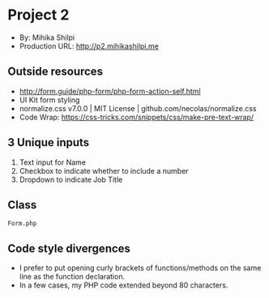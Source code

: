 # Project 2
+ By: Mihika Shilpi
+ Production URL: <http://p2.mihikashilpi.me>

## Outside resources
+ http://form.guide/php-form/php-form-action-self.html
+ UI Kit form styling
+ normalize.css v7.0.0 | MIT License | github.com/necolas/normalize.css
+ Code Wrap: https://css-tricks.com/snippets/css/make-pre-text-wrap/

## 3 Unique inputs
1. Text input for Name
2. Checkbox to indicate whether to include a number 
3. Dropdown to indicate Job Title

## Class
`Form.php`

## Code style divergences
+ I prefer to put opening curly brackets of functions/methods on the same line as the function declaration.
+ In a few cases, my PHP code extended beyond 80 characters.
